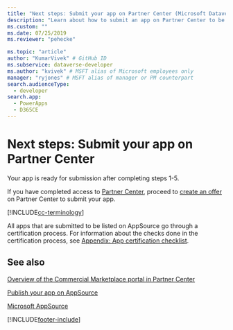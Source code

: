 ```yaml
---
title: "Next steps: Submit your app on Partner Center (Microsoft Dataverse) | Microsoft Docs" # Intent and product brand in a unique string of 43-59 chars including spaces
description: "Learn about how to submit an app on Partner Center to be listed on AppSource." # 115-145 characters including spaces. This abstract displays in the search result.
ms.custom: ""
ms.date: 07/25/2019
ms.reviewer: "pehecke"

ms.topic: "article"
author: "KumarVivek" # GitHub ID
ms.subservice: dataverse-developer
ms.author: "kvivek" # MSFT alias of Microsoft employees only
manager: "ryjones" # MSFT alias of manager or PM counterpart
search.audienceType: 
  - developer
search.app: 
  - PowerApps
  - D365CE
---
```

# Next steps: Submit your app on Partner Center

Your app is ready for submission after completing steps 1-5. 

If you have completed access to [Partner Center](https://partner.microsoft.com/dashboard/account/v3/enrollment/introduction/azureisv), proceed to [create an offer](/azure/marketplace/partner-center-portal/offer-creation-checklist) on Partner Center to submit your app.

[!INCLUDE[cc-terminology](includes/cc-terminology.md)]

All apps that are submitted to be listed on AppSource go through a certification process. For information about the checks done in the certification process, see [Appendix: App certification checklist](appendix-app-certification-checklist.md).

## See also

[Overview of the Commercial Marketplace portal in Partner Center](/azure/marketplace/partner-center-portal/commercial-marketplace-overview)  

[Publish your app on AppSource](publish-app-appsource.md)

[Microsoft AppSource](https://appsource.microsoft.com)


[!INCLUDE[footer-include](../../includes/footer-banner.md)]
